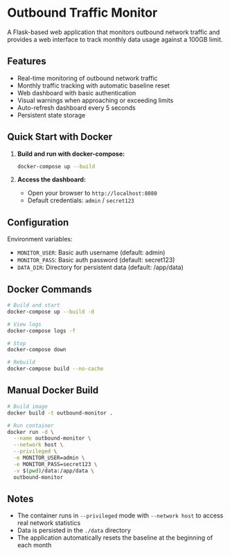 # Outbound Traffic Monitor

A Flask-based web application that monitors outbound network traffic and provides a web interface to track monthly data usage against a 100GB limit.

## Features

- Real-time monitoring of outbound network traffic
- Monthly traffic tracking with automatic baseline reset
- Web dashboard with basic authentication
- Visual warnings when approaching or exceeding limits
- Auto-refresh dashboard every 5 seconds
- Persistent state storage

## Quick Start with Docker

1. **Build and run with docker-compose:**
   ```bash
   docker-compose up --build
   ```

2. **Access the dashboard:**
   - Open your browser to `http://localhost:8080`
   - Default credentials: `admin` / `secret123`

## Configuration

Environment variables:
- `MONITOR_USER`: Basic auth username (default: admin)
- `MONITOR_PASS`: Basic auth password (default: secret123)
- `DATA_DIR`: Directory for persistent data (default: /app/data)

## Docker Commands

```bash
# Build and start
docker-compose up --build -d

# View logs
docker-compose logs -f

# Stop
docker-compose down

# Rebuild
docker-compose build --no-cache
```

## Manual Docker Build

```bash
# Build image
docker build -t outbound-monitor .

# Run container
docker run -d \
  --name outbound-monitor \
  --network host \
  --privileged \
  -e MONITOR_USER=admin \
  -e MONITOR_PASS=secret123 \
  -v $(pwd)/data:/app/data \
  outbound-monitor
```

## Notes

- The container runs in `--privileged` mode with `--network host` to access real network statistics
- Data is persisted in the `./data` directory
- The application automatically resets the baseline at the beginning of each month
